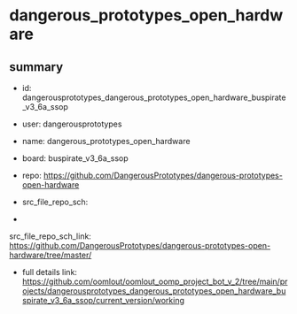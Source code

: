 # dangerous_prototypes_open_hardware
 
## summary 
* id: dangerousprototypes_dangerous_prototypes_open_hardware_buspirate_v3_6a_ssop
* user: dangerousprototypes
* name: dangerous_prototypes_open_hardware
* board: buspirate_v3_6a_ssop
* repo: https://github.com/DangerousPrototypes/dangerous-prototypes-open-hardware



* src_file_repo_sch: 
*
 src_file_repo_sch_link: https://github.com/DangerousPrototypes/dangerous-prototypes-open-hardware/tree/master/
* full details link: https://github.com/oomlout/oomlout_oomp_project_bot_v_2/tree/main/projects/dangerousprototypes_dangerous_prototypes_open_hardware_buspirate_v3_6a_ssop/current_version/working  






